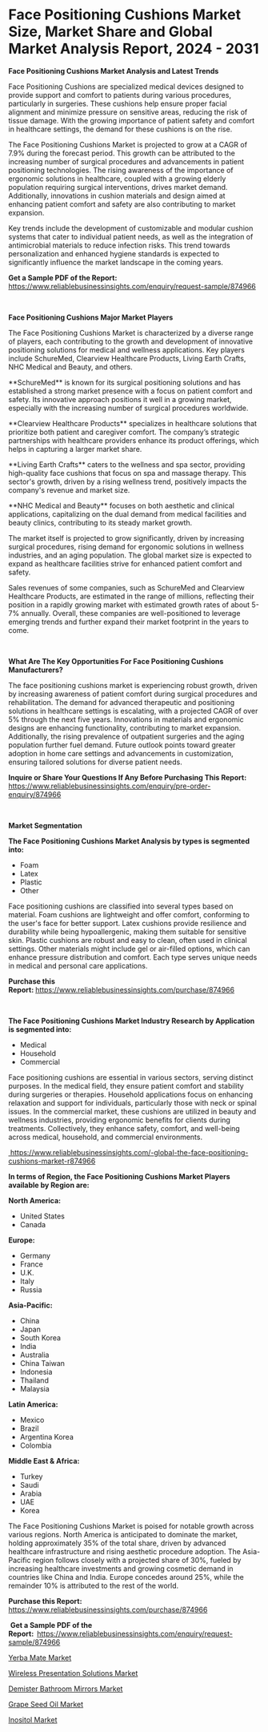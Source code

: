 <p><h1>Face Positioning Cushions Market Size, Market Share and Global Market Analysis Report, 2024 - 2031</h1></p><p><strong>Face Positioning Cushions Market Analysis and Latest Trends</strong></p>
<p><p>Face Positioning Cushions are specialized medical devices designed to provide support and comfort to patients during various procedures, particularly in surgeries. These cushions help ensure proper facial alignment and minimize pressure on sensitive areas, reducing the risk of tissue damage. With the growing importance of patient safety and comfort in healthcare settings, the demand for these cushions is on the rise.</p><p>The Face Positioning Cushions Market is projected to grow at a CAGR of 7.9% during the forecast period. This growth can be attributed to the increasing number of surgical procedures and advancements in patient positioning technologies. The rising awareness of the importance of ergonomic solutions in healthcare, coupled with a growing elderly population requiring surgical interventions, drives market demand. Additionally, innovations in cushion materials and design aimed at enhancing patient comfort and safety are also contributing to market expansion. </p><p>Key trends include the development of customizable and modular cushion systems that cater to individual patient needs, as well as the integration of antimicrobial materials to reduce infection risks. This trend towards personalization and enhanced hygiene standards is expected to significantly influence the market landscape in the coming years.</p></p>
<p><strong>Get a Sample PDF of the Report:&nbsp;</strong> <a href="https://www.reliablebusinessinsights.com/enquiry/request-sample/874966?utm_campaign=1121&utm_medium=2&utm_source=Github&utm_content=ia&utm_term=16112024&utm_id=face-positioning-cushions">https://www.reliablebusinessinsights.com/enquiry/request-sample/874966</a></p>
<p>&nbsp;</p>
<p><strong>Face Positioning Cushions Major Market Players</strong></p>
<p><p>The Face Positioning Cushions Market is characterized by a diverse range of players, each contributing to the growth and development of innovative positioning solutions for medical and wellness applications. Key players include SchureMed, Clearview Healthcare Products, Living Earth Crafts, NHC Medical and Beauty, and others. </p><p>**SchureMed** is known for its surgical positioning solutions and has established a strong market presence with a focus on patient comfort and safety. Its innovative approach positions it well in a growing market, especially with the increasing number of surgical procedures worldwide.</p><p>**Clearview Healthcare Products** specializes in healthcare solutions that prioritize both patient and caregiver comfort. The company’s strategic partnerships with healthcare providers enhance its product offerings, which helps in capturing a larger market share.</p><p>**Living Earth Crafts** caters to the wellness and spa sector, providing high-quality face cushions that focus on spa and massage therapy. This sector's growth, driven by a rising wellness trend, positively impacts the company's revenue and market size.</p><p>**NHC Medical and Beauty** focuses on both aesthetic and clinical applications, capitalizing on the dual demand from medical facilities and beauty clinics, contributing to its steady market growth.</p><p>The market itself is projected to grow significantly, driven by increasing surgical procedures, rising demand for ergonomic solutions in wellness industries, and an aging population. The global market size is expected to expand as healthcare facilities strive for enhanced patient comfort and safety.</p><p>Sales revenues of some companies, such as SchureMed and Clearview Healthcare Products, are estimated in the range of millions, reflecting their position in a rapidly growing market with estimated growth rates of about 5-7% annually. Overall, these companies are well-positioned to leverage emerging trends and further expand their market footprint in the years to come.</p></p>
<p>&nbsp;</p>
<p><strong>What Are The Key Opportunities For Face Positioning Cushions Manufacturers?</strong></p>
<p><p>The face positioning cushions market is experiencing robust growth, driven by increasing awareness of patient comfort during surgical procedures and rehabilitation. The demand for advanced therapeutic and positioning solutions in healthcare settings is escalating, with a projected CAGR of over 5% through the next five years. Innovations in materials and ergonomic designs are enhancing functionality, contributing to market expansion. Additionally, the rising prevalence of outpatient surgeries and the aging population further fuel demand. Future outlook points toward greater adoption in home care settings and advancements in customization, ensuring tailored solutions for diverse patient needs.</p></p>
<p><strong>Inquire or Share Your Questions If Any Before Purchasing This Report:</strong> <a href="https://www.reliablebusinessinsights.com/enquiry/pre-order-enquiry/874966?utm_campaign=1121&utm_medium=2&utm_source=Github&utm_content=ia&utm_term=16112024&utm_id=face-positioning-cushions">https://www.reliablebusinessinsights.com/enquiry/pre-order-enquiry/874966</a></p>
<p>&nbsp;</p>
<p><strong>Market Segmentation</strong></p>
<p><strong>The Face Positioning Cushions Market Analysis by types is segmented into:</strong></p>
<p><ul><li>Foam</li><li>Latex</li><li>Plastic</li><li>Other</li></ul></p>
<p><p>Face positioning cushions are classified into several types based on material. Foam cushions are lightweight and offer comfort, conforming to the user's face for better support. Latex cushions provide resilience and durability while being hypoallergenic, making them suitable for sensitive skin. Plastic cushions are robust and easy to clean, often used in clinical settings. Other materials might include gel or air-filled options, which can enhance pressure distribution and comfort. Each type serves unique needs in medical and personal care applications.</p></p>
<p><strong>Purchase this Report:&nbsp;</strong><a href="https://www.reliablebusinessinsights.com/purchase/874966?utm_campaign=1121&utm_medium=2&utm_source=Github&utm_content=ia&utm_term=16112024&utm_id=face-positioning-cushions">https://www.reliablebusinessinsights.com/purchase/874966</a></p>
<p>&nbsp;</p>
<p><strong>The Face Positioning Cushions Market Industry Research by Application is segmented into:</strong></p>
<p><ul><li>Medical</li><li>Household</li><li>Commercial</li></ul></p>
<p><p>Face positioning cushions are essential in various sectors, serving distinct purposes. In the medical field, they ensure patient comfort and stability during surgeries or therapies. Household applications focus on enhancing relaxation and support for individuals, particularly those with neck or spinal issues. In the commercial market, these cushions are utilized in beauty and wellness industries, providing ergonomic benefits for clients during treatments. Collectively, they enhance safety, comfort, and well-being across medical, household, and commercial environments.</p></p>
<p><a href="https://www.reliablebusinessinsights.com/-global-the-face-positioning-cushions-market-r874966?utm_campaign=1121&utm_medium=2&utm_source=Github&utm_content=ia&utm_term=16112024&utm_id=face-positioning-cushions">&nbsp;https://www.reliablebusinessinsights.com/-global-the-face-positioning-cushions-market-r874966</a></p>
<p><strong>In terms of Region, the Face Positioning Cushions Market Players available by Region are:</strong></p>
<p>
    <p> <strong> North America: </strong>
        <ul>
            <li>United States</li>
            <li>Canada</li>
        </ul>
        </p> 
    <p> <strong> Europe: </strong>
        <ul>
            <li>Germany</li>
            <li>France</li>
            <li>U.K.</li>
            <li>Italy</li>
            <li>Russia</li>
        </ul>
        </p> 
    <p> <strong> Asia-Pacific: </strong>
        <ul>
            <li>China</li>
            <li>Japan</li>
            <li>South Korea</li>
            <li>India</li>
            <li>Australia</li>
            <li>China Taiwan</li>
            <li>Indonesia</li>
            <li>Thailand</li>
            <li>Malaysia</li>
        </ul>
        </p> 
    <p> <strong> Latin America: </strong>
        <ul>
            <li>Mexico</li>
            <li>Brazil</li>
            <li>Argentina Korea</li>
            <li>Colombia</li>
        </ul>
        </p> 
    <p> <strong> Middle East & Africa: </strong>
        <ul>
            <li>Turkey</li>
            <li>Saudi</li>
            <li>Arabia</li>
            <li>UAE</li>
            <li>Korea</li>
        </ul>
    </p>
    </p>
<p><p>The Face Positioning Cushions Market is poised for notable growth across various regions. North America is anticipated to dominate the market, holding approximately 35% of the total share, driven by advanced healthcare infrastructure and rising aesthetic procedure adoption. The Asia-Pacific region follows closely with a projected share of 30%, fueled by increasing healthcare investments and growing cosmetic demand in countries like China and India. Europe concedes around 25%, while the remainder 10% is attributed to the rest of the world.</p></p>
<p><strong>Purchase this Report: </strong><a href="https://www.reliablebusinessinsights.com/purchase/874966?utm_campaign=1121&utm_medium=2&utm_source=Github&utm_content=ia&utm_term=16112024&utm_id=face-positioning-cushions">https://www.reliablebusinessinsights.com/purchase/874966</a></p>
<p>&nbsp;<strong>Get a Sample PDF of the Report:&nbsp;&nbsp;</strong><a href="https://www.reliablebusinessinsights.com/enquiry/request-sample/874966?utm_campaign=1121&utm_medium=2&utm_source=Github&utm_content=ia&utm_term=16112024&utm_id=face-positioning-cushions">https://www.reliablebusinessinsights.com/enquiry/request-sample/874966</a></p>
<p><strong></strong></p>
<p><p><a href="https://www.linkedin.com/pulse/yerba-mate-market-industry-landscape-growth-trajectories-nnimf?utm_campaign=1121&utm_medium=2&utm_source=Github&utm_content=ia&utm_term=16112024&utm_id=face-positioning-cushions">Yerba Mate Market</a></p><p><a href="https://issuu.com/reportprime-2/docs/wireless-presentation-solutions-mar_b94ccd471fbb27?utm_campaign=1121&utm_medium=2&utm_source=Github&utm_content=ia&utm_term=16112024&utm_id=face-positioning-cushions">Wireless Presentation Solutions Market</a></p><p><a href="https://issuu.com/reportprime-2/docs/demister-bathroom-mirrors-market-si_4379c7575294a4?utm_campaign=1121&utm_medium=2&utm_source=Github&utm_content=ia&utm_term=16112024&utm_id=face-positioning-cushions">Demister Bathroom Mirrors Market</a></p><p><a href="https://www.linkedin.com/pulse/digital-transformation-grape-seed-oil-industry-market-opportunities-0zj4f?utm_campaign=1121&utm_medium=2&utm_source=Github&utm_content=ia&utm_term=16112024&utm_id=face-positioning-cushions">Grape Seed Oil Market</a></p><p><a href="https://www.linkedin.com/pulse/key-drivers-inositol-market-trends-future-outlook-2024-2031-hsjof?utm_campaign=1121&utm_medium=2&utm_source=Github&utm_content=ia&utm_term=16112024&utm_id=face-positioning-cushions">Inositol Market</a></p></p>
